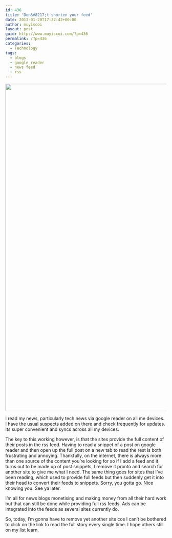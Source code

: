 ```yaml
---
id: 436
title: 'Don&#8217;t shorten your feed'
date: 2013-01-20T17:32:42+00:00
author: muyiscoi
layout: post
guid: http://www.muyiscoi.com/?p=436
permalink: /?p=436
categories:
  - Technology
tags:
  - blogs
  - google reader
  - news feed
  - rss
---
```

[<img class="alignnone size-full" title="RSS_button_1021.png" src="https://www.muyiscoi.com/blog/wp-content/uploads/2013/01/RSS_button_1021.png" alt="" width="1021" height="1021" />](https://www.muyiscoi.com/blog/wp-content/uploads/2013/01/RSS_button_1021.png)

I read my news, particularly tech news via google reader on all me devices. I have the usual suspects added on there and check frequently for updates. Its super convenient and syncs across all my devices.
  
The key to this working however, is that the sites provide the full content of their posts in the rss feed. Having to read a snippet of a post on google reader and then open up the full post on a new tab to read the rest is both frustrating and annoying. Thankfully, on the internet, there is always more than one source of the content you&#8217;re looking for so if I add a feed and it turns out to be made up of post snippets, I remove it pronto and search for another site to give me what I need. The same thing goes for sites that I&#8217;ve been reading, which used to provide full feeds but then suddenly get it into their head to convert their feeds to snippets. Sorry, you gotta go. Nice knowing you. See ya later.
  
I&#8217;m all for news blogs monetising and making money from all their hard work but that can still be done while providing full rss feeds. Ads can be integrated into the feeds as several sites currently do.
  
So, today, I&#8217;m gonna have to remove yet another site cos I can&#8217;t be bothered to click on the link to read the full story every single time. I hope others still on my list learn.